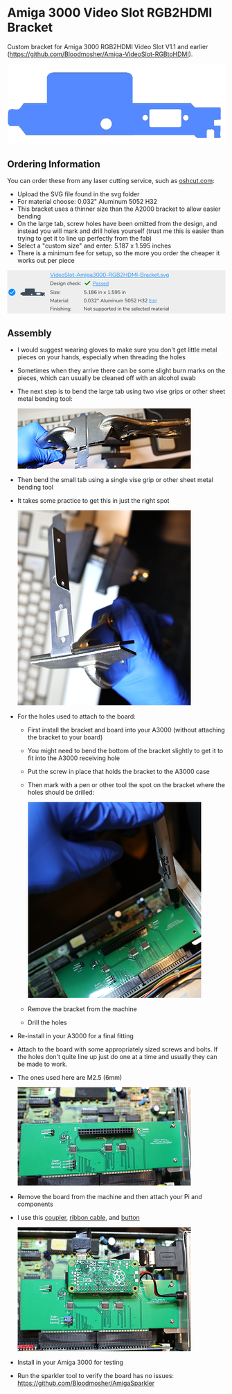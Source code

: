 # Amiga 3000 Video Slot RGB2HDMI Bracket
Custom bracket for Amiga 3000 RGB2HDMI Video Slot V1.1 and earlier (https://github.com/Bloodmosher/Amiga-VideoSlot-RGBtoHDMI).

![](a3k-pic1.png)

## Ordering Information
You can order these from any laser cutting service, such as [oshcut.com](https://app.oshcut.com/cart):
- Upload the SVG file found in the svg folder
- For material choose: 0.032" Aluminum 5052 H32
- This bracket uses a thinner size than the A2000 bracket to allow easier bending
- On the large tab, screw holes have been omitted from the design, and instead you will mark and drill holes yourself (trust me this is easier than trying to get it to line up perfectly from the fab)
- Select a "custom size" and enter: 5.187 x 1.595 inches
- There is a minimum fee for setup, so the more you order the cheaper it works out per piece

![](oshcut-order-info.png)

## Assembly
- I would suggest wearing gloves to make sure you don't get little metal pieces on your hands, especially when threading the holes
- Sometimes when they arrive there can be some slight burn marks on the pieces, which can usually be cleaned off with an alcohol swab

- The next step is to bend the large tab using two vise grips or other sheet metal bending tool:

   ![](vise-grips-bend1.png)


- Then bend the small tab using a single vise grip or other sheet metal bending tool
- It takes some practice to get this in just the right spot

   ![](vise-grips-bend2.png)

- For the holes used to attach to the board:
   - First install the bracket and board into your A3000 (without attaching the bracket to your board)
   - You might need to bend the bottom of the bracket slightly to get it to fit into the A3000 receiving hole
   - Put the screw in place that holds the bracket to the A3000 case
   - Then mark with a pen or other tool the spot on the bracket where the holes should be drilled:


      ![](mark-drill-holes.png)


   - Remove the bracket from the machine
   - Drill the holes


- Re-install in your A3000 for a final fitting
- Attach to the board with some appropriately sized screws and bolts. If the holes don't quite line up just do one at a time and usually they can be made to work.
- The ones used here are M2.5 (6mm)
   
   ![](attach-screws-pic-1.png)

- Remove the board from the machine and then attach your Pi and components
- I use this [coupler](https://www.amazon.com/gp/product/B071LDPR8H), [ribbon cable](https://www.amazon.com/gp/product/B07Z767H2H), and [button](https://www.amazon.com/gp/product/B07RPS2ZY3)
   
   ![](attach-components-pic-1.png)


- Install in your Amiga 3000 for testing
- Run the sparkler tool to verify the board has no issues: https://github.com/Bloodmosher/AmigaSparkler
